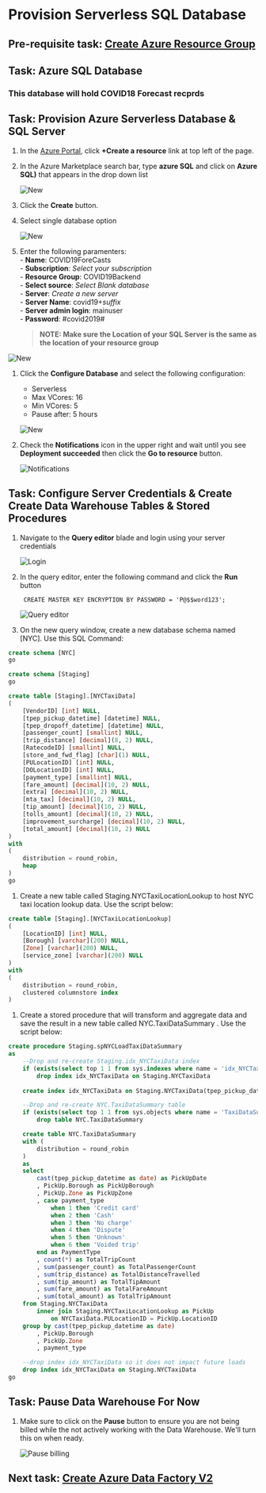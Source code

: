 
# Provision Serverless SQL Database

## Pre-requisite task: [Create Azure Resource Group](../azure-resource-group/create-resource-group.md)

## Task: Azure SQL Database

### This database will hold COVID18 Forecast recprds

## Task: Provision Azure Serverless Database & SQL Server
1. In the [Azure Portal](https://portal.azure.com), click **+Create a resource** link at top left of the page.

1. In the Azure Marketplace search bar, type **azure SQL** and click on **Azure SQL)** that appears in the drop down list

    ![New](media/1.png)

1. Click the **Create** button.

1. Select single database option

    ![New](media/1a.png)

1. Enter the following paramenters:
    <br> - **Name**: COVID19ForeCasts
    <br> - **Subscription**: *Select your subscription*
    <br> - **Resource Group**: COVID19Backend
    <br> - **Select source**: *Select Blank database*
    <br> - **Server**:  *Create a new server*
    <br> - **Server Name**: covid19+*suffix*
    <br> - **Server admin login**: mainuser
    <br> - **Password**: #covid2019#
   
   > **NOTE: Make sure the Location of your SQL Server is the same as the location of your resource group**

![New](media/2.png)

1. Click the **Configure Database** and select the following configuration:
    
    * Serverless
    * Max VCores: 16
    * Min VCores: 5
    * Pause after: 5 hours
    
    ![New](media/4.png)
    
1. Check the **Notifications** icon in the upper right and wait until you see **Deployment succeeded** then click the **Go to resource** button.

    ![Notifications](media/provision/3.png)

## Task: Configure Server Credentials & Create Create Data Warehouse Tables & Stored Procedures

1. Navigate to the **Query editor** blade and login using your server credentials

    ![Login](media/provision/4.png)

1. In the query editor, enter the following command and click the **Run** button

        CREATE MASTER KEY ENCRYPTION BY PASSWORD = 'P@$$word123';
        
    ![Query editor](media/provision/5.png)

1.	On the new query window, create a new database schema named [NYC]. Use this SQL Command:

```sql
create schema [NYC]
go
```
```sql
create schema [Staging]
go

create table [Staging].[NYCTaxiData]
(
    [VendorID] [int] NULL,
    [tpep_pickup_datetime] [datetime] NULL,
    [tpep_dropoff_datetime] [datetime] NULL,
    [passenger_count] [smallint] NULL,
    [trip_distance] [decimal](8, 2) NULL,
    [RatecodeID] [smallint] NULL,
    [store_and_fwd_flag] [char](1) NULL,
    [PULocationID] [int] NULL,
    [DOLocationID] [int] NULL,
    [payment_type] [smallint] NULL,
    [fare_amount] [decimal](10, 2) NULL,
    [extra] [decimal](10, 2) NULL,
    [mta_tax] [decimal](10, 2) NULL,
    [tip_amount] [decimal](10, 2) NULL,
    [tolls_amount] [decimal](10, 2) NULL,
    [improvement_surcharge] [decimal](10, 2) NULL,
    [total_amount] [decimal](10, 2) NULL
)
with
(
    distribution = round_robin,
    heap
)
go

```

1.	Create a new table called Staging.NYCTaxiLocationLookup to host NYC taxi location lookup data. Use the script below:

```sql
create table [Staging].[NYCTaxiLocationLookup]
(
    [LocationID] [int] NULL,
    [Borough] [varchar](200) NULL,
    [Zone] [varchar](200) NULL,
    [service_zone] [varchar](200) NULL
)
with
(
    distribution = round_robin,
    clustered columnstore index
)
```

1.	Create a stored procedure that will transform and aggregate data and save the result in a new table called NYC.TaxiDataSummary . Use the script below:

```sql
create procedure Staging.spNYCLoadTaxiDataSummary
as
    --Drop and re-create Staging.idx_NYCTaxiData index
    if (exists(select top 1 1 from sys.indexes where name = 'idx_NYCTaxiData' and object_id = object_id('Staging.NYCTaxiData')))
        drop index idx_NYCTaxiData on Staging.NYCTaxiData 
    
    create index idx_NYCTaxiData on Staging.NYCTaxiData(tpep_pickup_datetime, PULocationID, payment_type, passenger_count, trip_distance, tip_amount, fare_amount, total_amount)

    --Drop and re-create NYC.TaxiDataSummary table
    if (exists(select top 1 1 from sys.objects where name = 'TaxiDataSummary' and schema_id = schema_id('NYC') and type = 'U'))
        drop table NYC.TaxiDataSummary 

    create table NYC.TaxiDataSummary 
    with (
        distribution = round_robin
    )
    as
    select 
        cast(tpep_pickup_datetime as date) as PickUpDate
        , PickUp.Borough as PickUpBorough
        , PickUp.Zone as PickUpZone
        , case payment_type
            when 1 then 'Credit card'
            when 2 then 'Cash'
            when 3 then 'No charge'
            when 4 then 'Dispute'
            when 5 then 'Unknown'
            when 6 then 'Voided trip'
        end as PaymentType
        , count(*) as TotalTripCount
        , sum(passenger_count) as TotalPassengerCount
        , sum(trip_distance) as TotalDistanceTravelled
        , sum(tip_amount) as TotalTipAmount
        , sum(fare_amount) as TotalFareAmount
        , sum(total_amount) as TotalTripAmount
    from Staging.NYCTaxiData
        inner join Staging.NYCTaxiLocationLookup as PickUp
            on NYCTaxiData.PULocationID = PickUp.LocationID
    group by cast(tpep_pickup_datetime as date) 
        , PickUp.Borough
        , PickUp.Zone
        , payment_type

    --drop index idx_NYCTaxiData so it does not impact future loads
    drop index idx_NYCTaxiData on Staging.NYCTaxiData
go
```

## Task: Pause Data Warehouse For Now
1. Make sure to click on the **Pause** button to ensure you are not being billed while the not actively working with the Data Warehouse. We'll turn this on when ready.

    ![Pause billing](media/provision/6.png)

## Next task: [Create Azure Data Factory V2](../azure-data-factory-v2/provision-azure-data-factory-v2.md)
